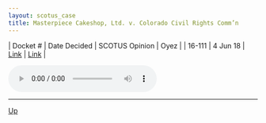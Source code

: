 ```yaml
---
layout: scotus_case
title: Masterpiece Cakeshop, Ltd. v. Colorado Civil Rights Comm’n
---
```


| Docket # | Date Decided | SCOTUS Opinion | Oyez |
| 16-111 | 4 Jun 18 | [Link](https://www.supremecourt.gov/opinions/preliminaryprint/584US2PP_final.pdf#page=314) | [Link](https://www.oyez.org/cases/2017/16-111) |

<audio controls>
   <source src='./resources/16-111.mp3' type='audio/mpeg'>
</audio>

<object data='./resources/16-111.pdf' type='application/pdf'></object>

---

[Up](./README.md)